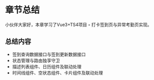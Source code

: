 # 章节总结

小伙伴大家好，本章学习了Vue3+TS4项目 **-** 打卡签到页与异常考勤页实现。

## 总结内容

- 签到查询数据接口与签到更新数据接口
- 状态管理与路由独享守卫
- 描述列表组件、日历组件及联动处理
- 时间线组件、空状态组件、卡片组件及联动处理

